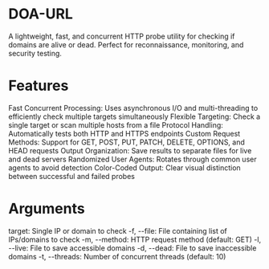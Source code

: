 # DOA-URL
A lightweight, fast, and concurrent HTTP probe utility for checking if domains are alive or dead. Perfect for reconnaissance, monitoring, and security testing.

# Features
Fast Concurrent Processing: Uses asynchronous I/O and multi-threading to efficiently check multiple targets simultaneously
Flexible Targeting: Check a single target or scan multiple hosts from a file
Protocol Handling: Automatically tests both HTTP and HTTPS endpoints
Custom Request Methods: Support for GET, POST, PUT, PATCH, DELETE, OPTIONS, and HEAD requests
Output Organization: Save results to separate files for live and dead servers
Randomized User Agents: Rotates through common user agents to avoid detection
Color-Coded Output: Clear visual distinction between successful and failed probes

# Arguments
target: Single IP or domain to check
-f, --file: File containing list of IPs/domains to check
-m, --method: HTTP request method (default: GET)
-l, --live: File to save accessible domains
-d, --dead: File to save inaccessible domains
-t, --threads: Number of concurrent threads (default: 10)
